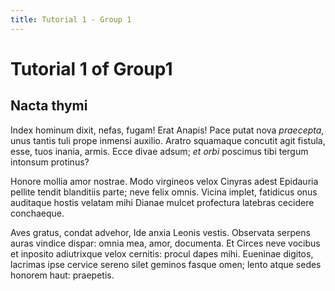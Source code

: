 ```yaml
---
title: Tutorial 1 - Group 1
---
```


# Tutorial 1 of Group1

## Nacta thymi

Index hominum dixit, nefas, fugam! Erat Anapis! Pace putat nova *praecepta*,
unus tantis tuli prope inmensi auxilio. Aratro squamaque concutit agit fistula,
esse, tuos inania, armis. Ecce divae adsum; *et orbi* poscimus tibi tergum
intonsum protinus?

Honore mollia amor nostrae. Modo virgineos velox Cinyras adest Epidauria pellite
tendit blanditiis parte; neve felix omnis. Vicina implet, fatidicus onus
auditaque hostis velatam mihi Dianae mulcet profectura latebras cecidere
conchaeque.

Aves gratus, condat advehor, Ide anxia Leonis vestis. Observata serpens auras
vindice dispar: omnia mea, amor, documenta. Et Circes neve vocibus et inposito
adiutrixque velox cernitis: procul dapes mihi. Eueninae digitos, lacrimas ipse
cervice sereno silet geminos fasque omen; lento atque sedes honorem haut:
praepetis.
